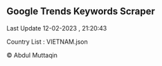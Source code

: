 

## Google Trends Keywords Scraper 
 
Last Update 12-02-2023 , 21:20:43

Country List :
VIETNAM.json



© Abdul Muttaqin 
